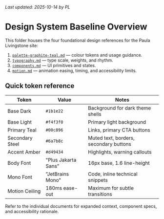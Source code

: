 _Last updated: 2025-10-14 by PL_

# Design System Baseline Overview

This folder houses the four foundational design references for the Paula Livingstone site:

1. [`palette-graphite-teal.md`](palette-graphite-teal.md) — colour tokens and usage guidance.
2. [`typography.md`](typography.md) — type scale, weights, and rhythm.
3. [`components.md`](components.md) — UI primitives and states.
4. [`motion.md`](motion.md) — animation easing, timing, and accessibility limits.

## Quick token reference

| Token | Value | Notes |
| --- | --- | --- |
| Base Dark | `#1b1e22` | Background for dark theme shells |
| Base Light | `#f4f3f0` | Primary light background |
| Primary Teal | `#00c896` | Links, primary CTA buttons |
| Secondary Steel | `#6a7b8c` | Muted text, borders, secondary buttons |
| Accent Amber | `#d49434` | Highlights, warning callouts |
| Body Font | "Plus Jakarta Sans" | 16px base, 1.6 line-height |
| Mono Font | "JetBrains Mono" | Code, inline technical snippets |
| Motion Ceiling | 180ms ease-out | Maximum for subtle transitions |

Refer to the individual documents for expanded context, component specs, and accessibility rationale.
